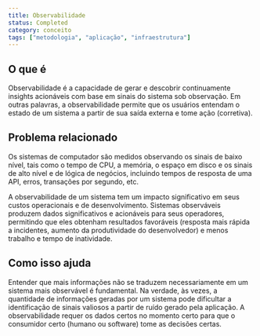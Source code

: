 ```yaml
---
title: Observabilidade
status: Completed
category: conceito
tags: ["metodologia", "aplicação", "infraestrutura"]
---
```


## O que é

Observabilidade é a capacidade de gerar e descobrir continuamente insights acionáveis com base em sinais do sistema sob observação. 
Em outras palavras, a observabilidade permite que os usuários entendam o estado de um sistema a partir de sua saída externa e tome ação (corretiva).

## Problema relacionado

Os sistemas de computador são medidos observando os sinais de baixo nível, tais como o tempo de CPU, a memória, o espaço em disco e os sinais de alto nível e de lógica de negócios, incluindo tempos de resposta de uma API, erros, transações por segundo, etc.

A observabilidade de um sistema tem um impacto significativo em seus custos operacionais e de desenvolvimento. 
Sistemas observáveis produzem dados significativos e acionáveis para seus operadores, permitindo que eles obtenham resultados favoráveis (resposta mais rápida a incidentes, aumento da produtividade do desenvolvedor) e menos trabalho e tempo de inatividade.

## Como isso ajuda

Entender que mais informações não se traduzem necessariamente em um sistema mais observável é fundamental. 
Na verdade, às vezes, a quantidade de informações geradas por um sistema pode dificultar a identificação de sinais valiosos a partir de ruído gerado pela aplicação. 
A observabilidade requer os dados certos no momento certo para que o consumidor certo (humano ou software) tome as decisões certas.
